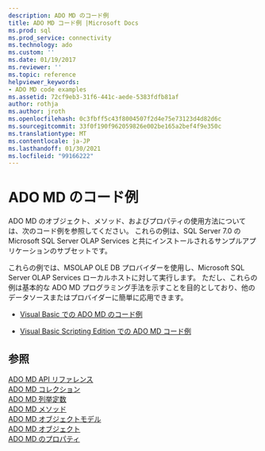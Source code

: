 ```yaml
---
description: ADO MD のコード例
title: ADO MD コード例 |Microsoft Docs
ms.prod: sql
ms.prod_service: connectivity
ms.technology: ado
ms.custom: ''
ms.date: 01/19/2017
ms.reviewer: ''
ms.topic: reference
helpviewer_keywords:
- ADO MD code examples
ms.assetid: 72cf9eb3-31f6-441c-aede-5383fdfb81af
author: rothja
ms.author: jroth
ms.openlocfilehash: 0c3fbff5c43f8004507f2d4e75e73123d4d82d6c
ms.sourcegitcommit: 33f0f190f962059826e002be165a2bef4f9e350c
ms.translationtype: MT
ms.contentlocale: ja-JP
ms.lasthandoff: 01/30/2021
ms.locfileid: "99166222"
---
```

# <a name="ado-md-code-examples"></a>ADO MD のコード例
ADO MD のオブジェクト、メソッド、およびプロパティの使用方法については、次のコード例を参照してください。 これらの例は、SQL Server 7.0 の Microsoft SQL Server OLAP Services と共にインストールされるサンプルアプリケーションのサブセットです。  
  
 これらの例では、MSOLAP OLE DB プロバイダーを使用し、Microsoft SQL Server OLAP Services ローカルホストに対して実行します。 ただし、これらの例は基本的な ADO MD プログラミング手法を示すことを目的としており、他のデータソースまたはプロバイダーに簡単に応用できます。  
  
-   [Visual Basic での ADO MD のコード例](./ado-md-code-examples-in-visual-basic.md)  
  
-   [Visual Basic Scripting Edition での ADO MD コード例](./ado-md-code-examples-in-visual-basic-scripting-edition.md)  
  
## <a name="see-also"></a>参照  
 [ADO MD API リファレンス](./ado-md-object-model.md)   
 [ADO MD コレクション](./ado-md-collections.md)   
 [ADO MD 列挙定数](./ado-md-enumerated-constants.md)   
 [ADO MD メソッド](./ado-md-methods.md)   
 [ADO MD オブジェクトモデル](./ado-md-object-model.md)   
 [ADO MD オブジェクト](./ado-md-objects.md)   
 [ADO MD のプロパティ](./ado-md-properties.md)
